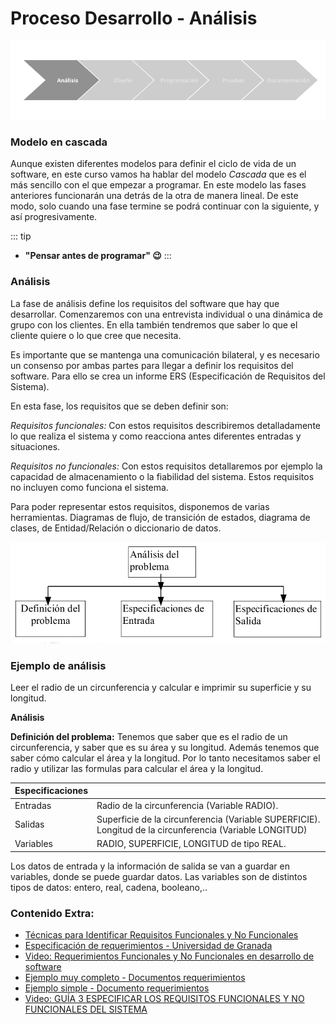 # Proceso Desarrollo - Análisis

![Análisis](./img/analisis.png)

### Modelo en cascada
Aunque existen diferentes modelos para definir el ciclo de vida de un software, en este curso vamos ha hablar del modelo *Cascada* que es el más sencillo con el que empezar a programar. En este modelo las fases anteriores funcionarán una detrás de la otra de manera lineal. De este modo, solo cuando una fase termine se podrá continuar con la siguiente, y así progresivamente.

::: tip
- **"Pensar antes de programar" 😉**
:::

### Análisis

La fase de análisis define los requisitos del software que hay que desarrollar. Comenzaremos con una entrevista individual o una dinámica de grupo con los clientes. En ella también tendremos que saber lo que el cliente quiere o lo que cree que necesita.

Es importante que se mantenga una comunicación bilateral, y es necesario un consenso por ambas partes para llegar a definir los requisitos del software. Para ello se crea un informe ERS (Especificación de Requisitos del Sistema).

En esta fase, los requisitos que se deben definir son:

*Requisitos funcionales:* Con estos requisitos describiremos detalladamente lo que realiza el sistema y como reacciona antes diferentes entradas y situaciones.  

*Requisitos no funcionales:* Con estos requisitos detallaremos por ejemplo la capacidad de almacenamiento o la fiabilidad del sistema. Estos requisitos no incluyen como funciona el sistema.


Para poder representar estos requisitos, disponemos de varias herramientas. Diagramas de flujo, de transición de estados, diagrama de clases, de Entidad/Relación o diccionario de datos.

![analisis_1](./img/analisis_problema.png)

### Ejemplo de análisis

Leer el radio de un circunferencia y calcular e imprimir su superficie y su longitud.

**Análisis**

**Definición del problema:** Tenemos que saber que es el radio de un circunferencia, y saber que es su área y su longitud. Además tenemos que saber cómo calcular el área y la longitud. Por lo tanto necesitamos saber el radio y utilizar las formulas para calcular el área y la longitud.

|Especificaciones||
|----------------|-----------------------------------------|
|Entradas|	Radio de la circunferencia (Variable RADIO).|
|Salidas|	Superficie de la circunferencia (Variable SUPERFICIE).  Longitud de la circunferencia (Variable LONGITUD)|
|Variables|	RADIO, SUPERFICIE, LONGITUD de tipo REAL.|

Los datos de entrada y la información de salida se van a guardar en variables, donde se puede guardar datos. Las variables son de distintos tipos de datos: entero, real, cadena, booleano,..


### Contenido Extra:
- [Técnicas para Identificar Requisitos Funcionales y No Funcionales](https://sites.google.com/site/metodologiareq/capitulo-ii/tecnicas-para-identificar-requisitos-funcionales-y-no-funcionales)
- [Especificación de requerimientos - Universidad de Granada](https://elvex.ugr.es/idbis/db/docs/design/2-requirements.pdf)
- [Video: Requerimientos Funcionales y No Funcionales en desarrollo de software](https://www.youtube.com/watch?v=SIr2qP59dA0)
- [Ejemplo muy completo - Documentos requerimientos](https://www.enabel.be/sites/default/files/tenders/anexo_a_requerimientos_funcionales_y_no_funcionales.pdf)
- [Ejemplo simple - Documento requerimientos](http://www.lsi.us.es/~javierj/cursos_ficheros/02.%20Un%20ejemplo%20de%20requisitos.pdf)
- [Video: GUÍA 3 ESPECIFICAR LOS REQUISITOS FUNCIONALES Y NO FUNCIONALES DEL SISTEMA](https://youtu.be/6oh4QXoBpUY)